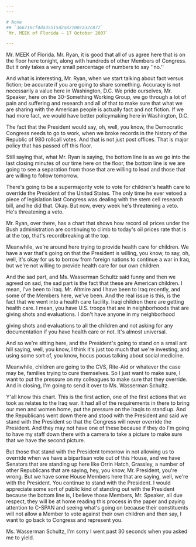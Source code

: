 ```yaml
---
---

# None
## `366716cf4da35515d2a82100ca32c877`
`Mr. MEEK of Florida — 17 October 2007`

---
```



Mr. MEEK of Florida. Mr. Ryan, it is good that all of us agree here 
that is on the floor here tonight, along with hundreds of other Members 
of Congress. But it only takes a very small percentage of numbers to 
say ''no.''

And what is interesting, Mr. Ryan, when we start talking about fact 
versus fiction; be accurate if you are going to share something. 
Accuracy is not necessarily a value here in Washington, D.C. We pride 
ourselves, Mr. Speaker, here on the 30-Something Working Group, we go 
through a lot of pain and suffering and research and all of that to 
make sure that what we are sharing with the American people is actually 
fact and not fiction. If we had more fact, we would have better 
policymaking here in Washington, D.C.

The fact that the President would say, oh, well, you know, the 
Democratic Congress needs to go to work, when we broke records in the 
history of the Republic of 980 rollcall votes. And that is not just 
post offices. That is major policy that has passed off this floor.

Still saying that, what Mr. Ryan is saying, the bottom line is as we 
go into the last closing minutes of our time here on the floor, the 
bottom line is we are going to see a separation from those that are 
willing to lead and those that are willing to follow tomorrow.



There's going to be a supermajority vote to vote for children's 
health care to override the President of the United States. The only 
time he ever vetoed a piece of legislation last Congress was dealing 
with the stem cell research bill, and he did that. Okay. But now, every 
week he's threatening a veto. He's threatening a veto.

Mr. Ryan, over there, has a chart that shows how record oil prices 
under the Bush administration are continuing to climb to today's oil 
prices rate that is at the top, that's recordbreaking at the top.

Meanwhile, we're around here trying to provide health care for 
children. We have a war that's going on that the President is willing, 
you know, to say, oh, well, it's okay for us to borrow from foreign 
nations to continue a war in Iraq, but we're not willing to provide 
health care for our own children.

And the sad part, and Ms. Wasserman Schultz said funny and then we 
agreed on sad, the sad part is the fact that these are American 
children. I mean, I've been to Iraq. Mr. Altmire and I have been to 
Iraq recently, and some of the Members here, we've been. And the real 
issue is this, is the fact that we went into a health care facility. 
Iraqi children there are getting health care. I mean, you have U.S. 
troops that are in neighborhoods that are giving shots and evaluations. 
I don't have anyone in my neighborhood


giving shots and evaluations to all the children and not asking for any 
documentation if you have health care or not. It's almost universal.

And so we're sitting here, and the President's going to stand on a 
small ant hill saying, well, you know, I think it's just too much that 
we're investing, and using some sort of, you know, hocus pocus talking 
about social medicine.

Meanwhile, children are going to the CVS, Rite-Aid or whatever the 
case may be, families trying to cure themselves. So I just want to make 
sure, I want to put the pressure on my colleagues to make sure that 
they override. And in closing, I'm going to send it over to Ms. 
Wasserman Schultz.

Y'all know this chart. This is the first action, one of the first 
actions that we took as relates to the Iraq war. It had all of the 
requirements in there to bring our men and women home, put the pressure 
on the Iraqis to stand up. And the Republicans went down there and 
stood with the President and said we stand with the President so that 
the Congress will never override the President. And they may not have 
one of these because if they do I'm going to have my staff down there 
with a camera to take a picture to make sure that we have the second 
picture.

But those that stand with the President tomorrow in not allowing us 
to override when we have a bipartisan vote out of this House, and we 
have Senators that are standing up here like Orrin Hatch, Grassley, a 
number of other Republicans that are saying, hey, you know, Mr. 
President, you're wrong. But we have some House Members here that are 
saying, well, we're with the President. You continue to stand with the 
President. I would appreciate some sort of public kind of standing out 
with the President because the bottom line is, I believe those Members, 
Mr. Speaker, all due respect, they will be at home reading this process 
in the paper and paying attention to C-SPAN and seeing what's going on 
because their constituents will not allow a Member to vote against 
their own children and then say, I want to go back to Congress and 
represent you.

Ms. Wasserman Schultz, I'm sorry I went past 30 seconds when you 
asked me to yield.